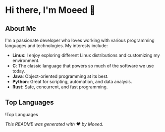 # Hi there, I'm Moeed 👋

## About Me
I'm a passionate developer who loves working with various programming languages and technologies. My interests include:

- **Linux**: I enjoy exploring different Linux distributions and customizing my environment.
- **C**: The classic language that powers so much of the software we use today.
- **Java**: Object-oriented programming at its best.
- **Python**: Great for scripting, automation, and data analysis.
- **Rust**: Safe, concurrent, and fast programming.

## Top Languages
!Top Languages

*This README was generated with ❤️ by Moeed.*
